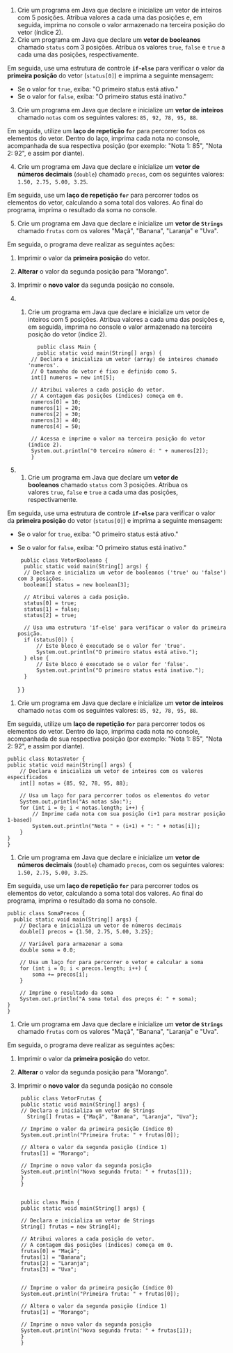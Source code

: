 1) Crie um programa em Java que declare e inicialize um vetor de inteiros com 5 posições. Atribua valores a cada uma das posições e, em seguida, imprima no console o valor armazenado na terceira posição do vetor (índice 2).
2) Crie um programa em Java que declare um **vetor de booleanos** chamado `status` com 3 posições. Atribua os valores `true`, `false` e `true` a cada uma das posições, respectivamente.

Em seguida, use uma estrutura de controle **`if-else`** para verificar o valor da **primeira posição** do vetor (`status[0]`) e imprima a seguinte mensagem:

* Se o valor for `true`, exiba: "O primeiro status está ativo."
* Se o valor for `false`, exiba: "O primeiro status está inativo."
3) Crie um programa em Java que declare e inicialize um **vetor de inteiros** chamado `notas` com os seguintes valores: `85, 92, 78, 95, 88`.

Em seguida, utilize um **laço de repetição `for`** para percorrer todos os elementos do vetor. Dentro do laço, imprima cada nota no console, acompanhada de sua respectiva posição (por exemplo: "Nota 1: 85", "Nota 2: 92", e assim por diante).

4) Crie um programa em Java que declare e inicialize um **vetor de números decimais** (`double`) chamado `precos`, com os seguintes valores: `1.50, 2.75, 5.00, 3.25`.

Em seguida, use um **laço de repetição `for`** para percorrer todos os elementos do vetor, calculando a soma total dos valores. Ao final do programa, imprima o resultado da soma no console.

5) Crie um programa em Java que declare e inicialize um **vetor de `Strings`** chamado `frutas` com os valores "Maçã", "Banana", "Laranja" e "Uva".

Em seguida, o programa deve realizar as seguintes ações:

1.  Imprimir o valor da **primeira posição** do vetor.
2.  **Alterar** o valor da segunda posição para "Morango".
3.  Imprimir o **novo valor** da segunda posição no console.


1. 
    1. Crie um programa em Java que declare e inicialize um vetor de inteiros com 5 posições. Atribua valores a cada uma das posições e, em seguida, imprima no console o valor armazenado na terceira posição do vetor (índice 2).


              public class Main {
              public static void main(String[] args) {
            // Declara e inicializa um vetor (array) de inteiros chamado 'numeros'.
            // O tamanho do vetor é fixo e definido como 5.
            int[] numeros = new int[5];

            // Atribui valores a cada posição do vetor.
            // A contagem das posições (índices) começa em 0.
            numeros[0] = 10;
            numeros[1] = 20;
            numeros[2] = 30;
            numeros[3] = 40;
            numeros[4] = 50;

            // Acessa e imprime o valor na terceira posição do vetor (índice 2).
            System.out.println("O terceiro número é: " + numeros[2]);
            }



1. 
    1. Crie um programa em Java que declare um **vetor de booleanos** chamado `status` com 3 posições. Atribua os valores `true`, `false` e `true` a cada uma das posições, respectivamente.

Em seguida, use uma estrutura de controle **`if-else`** para verificar o valor da **primeira posição** do vetor (`status[0]`) e imprima a seguinte mensagem:

- Se o valor for `true`, exiba: "O primeiro status está ativo."
- Se o valor for `false`, exiba: "O primeiro status está inativo."


       public class VetorBooleano {
        public static void main(String[] args) {
        // Declara e inicializa um vetor de booleanos ('true' ou 'false') com 3 posições.
        boolean[] status = new boolean[3];

        // Atribui valores a cada posição.
        status[0] = true;
        status[1] = false;
        status[2] = true;

        // Usa uma estrutura 'if-else' para verificar o valor da primeira posição.
        if (status[0]) {
            // Este bloco é executado se o valor for 'true'.
            System.out.println("O primeiro status está ativo.");
        } else {
            // Este bloco é executado se o valor for 'false'.
            System.out.println("O primeiro status está inativo.");
        }
    }
    }


1. Crie um programa em Java que declare e inicialize um **vetor de inteiros** chamado `notas` com os seguintes valores: `85, 92, 78, 95, 88`.

Em seguida, utilize um **laço de repetição `for`** para percorrer todos os elementos do vetor. Dentro do laço, imprima cada nota no console, acompanhada de sua respectiva posição (por exemplo: "Nota 1: 85", "Nota 2: 92", e assim por diante).


    public class NotasVetor {
    public static void main(String[] args) {
        // Declara e inicializa um vetor de inteiros com os valores especificados
        int[] notas = {85, 92, 78, 95, 88};
        
        // Usa um laço for para percorrer todos os elementos do vetor
        System.out.println("As notas são:");
        for (int i = 0; i < notas.length; i++) {
            // Imprime cada nota com sua posição (i+1 para mostrar posição 1-based)
            System.out.println("Nota " + (i+1) + ": " + notas[i]);
        }
    }
    }


1. Crie um programa em Java que declare e inicialize um **vetor de números decimais** (`double`) chamado `precos`, com os seguintes valores: `1.50, 2.75, 5.00, 3.25`.

Em seguida, use um **laço de repetição `for`** para percorrer todos os elementos do vetor, calculando a soma total dos valores. Ao final do programa, imprima o resultado da soma no console.


    public class SomaPrecos {
      public static void main(String[] args) {
        // Declara e inicializa um vetor de números decimais
        double[] precos = {1.50, 2.75, 5.00, 3.25};
        
        // Variável para armazenar a soma
        double soma = 0.0;
        
        // Usa um laço for para percorrer o vetor e calcular a soma
        for (int i = 0; i < precos.length; i++) {
            soma += precos[i];
        }
        
        // Imprime o resultado da soma
        System.out.println("A soma total dos preços é: " + soma);
    }
    }


1. Crie um programa em Java que declare e inicialize um **vetor de `Strings`** chamado `frutas` com os valores "Maçã", "Banana", "Laranja" e "Uva".

Em seguida, o programa deve realizar as seguintes ações:

1. Imprimir o valor da **primeira posição** do vetor.
2. **Alterar** o valor da segunda posição para "Morango".
3. Imprimir o **novo valor** da segunda posição no console


        public class VetorFrutas {
        public static void main(String[] args) {
        // Declara e inicializa um vetor de Strings
          String[] frutas = {"Maçã", "Banana", "Laranja", "Uva"};
        
        // Imprime o valor da primeira posição (índice 0)
        System.out.println("Primeira fruta: " + frutas[0]);
        
        // Altera o valor da segunda posição (índice 1)
        frutas[1] = "Morango";
        
        // Imprime o novo valor da segunda posição
        System.out.println("Nova segunda fruta: " + frutas[1]);
        }
        }


        public class Main {
        public static void main(String[] args) {
        
        // Declara e inicializa um vetor de Strings
        String[] frutas = new String[4];

        // Atribui valores a cada posição do vetor.
        // A contagem das posições (índices) começa em 0.
        frutas[0] = "Maçã";
        frutas[1] = "Banana";
        frutas[2] = "Laranja";
        frutas[3] = "Uva";
  
        
        // Imprime o valor da primeira posição (índice 0)
        System.out.println("Primeira fruta: " + frutas[0]);
        
        // Altera o valor da segunda posição (índice 1)
        frutas[1] = "Morango";
        
        // Imprime o novo valor da segunda posição
        System.out.println("Nova segunda fruta: " + frutas[1]);
        }
        }
